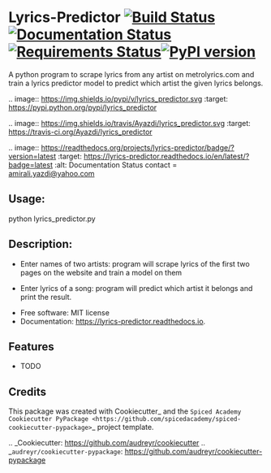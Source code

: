 # Lyrics-Predictor [![Build Status](https://travis-ci.com/Ayazdi/Lyrics-Predictor.svg?branch=master)](https://travis-ci.com/Ayazdi/Lyrics-Predictor) [![Documentation Status](https://readthedocs.org/projects/lyrics-predictor/badge/?version=latest)](https://lyrics-predictor.readthedocs.io/en/latest/?badge=latest) [![Requirements Status](https://requires.io/github/Ayazdi/lyrics-predictor/requirements.svg?branch=master)](https://requires.io/github/Ayazdi/lyrics-predictor/requirements/?branch=master)[![PyPI version](https://badge.fury.io/py/lyrics-predictor.svg)](https://badge.fury.io/py/lyrics-predictor)
A python program to scrape lyrics from any artist on metrolyrics.com and train a lyrics predictor model to predict which artist the given lyrics belongs.

.. image:: https://img.shields.io/pypi/v/lyrics_predictor.svg
        :target: https://pypi.python.org/pypi/lyrics_predictor

.. image:: https://img.shields.io/travis/Ayazdi/lyrics_predictor.svg
        :target: https://travis-ci.org/Ayazdi/lyrics_predictor

.. image:: https://readthedocs.org/projects/lyrics-predictor/badge/?version=latest
        :target: https://lyrics-predictor.readthedocs.io/en/latest/?badge=latest
        :alt: Documentation Status
contact = amirali.yazdi@yahoo.com

## Usage:
python lyrics_predictor.py

## Description:
- Enter names of two artists: program will scrape lyrics of the first two pages on the website and train a model on them

- Enter lyrics of a song: program will predict which artist it belongs and print the result.

* Free software: MIT license
* Documentation: https://lyrics-predictor.readthedocs.io.


Features
--------

* TODO

Credits
-------

This package was created with Cookiecutter_ and the
`Spiced Academy Cookiecutter PyPackage <https://github.com/spicedacademy/spiced-cookiecutter-pypackage>`_ project template.

.. _Cookiecutter: https://github.com/audreyr/cookiecutter
.. _`audreyr/cookiecutter-pypackage`: https://github.com/audreyr/cookiecutter-pypackage
